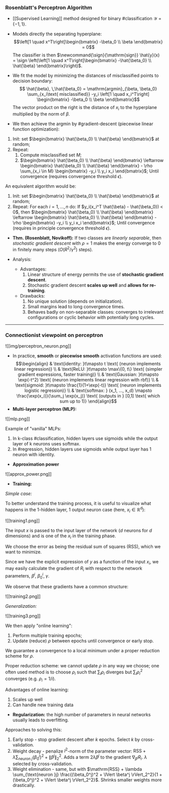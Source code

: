 ### Rosenblatt's Perceptron Algorithm
- [[Supervised Learning]] method designed for binary #classification $\newcommand{\resps}{\mathcal{Y}} \resps = \{-1, 1\}$.
- Models directly the separating hyperplane:
$$\left[1 \quad x^T\right]\begin{bmatrix} -\beta_0 \\ \beta \end{bmatrix} = 0$$
The classifier is then $\newcommand{\sign}{\mathrm{sign}} \hat{y}(x) = \sign \left(\left[1 \quad x^T\right]\begin{bmatrix} -\hat{\beta_0} \\ \hat{\beta} \end{bmatrix}\right)$.

- We fit the model by minimizing the distances of misclassified points to decision boundary:
$$ \hat{\beta}, \,\hat{\beta_0} = \mathrm{argmin}_{\beta, \beta_0} \sum_{x_i\text{ misclassified}} -y_i \left[1 \quad x_i^T\right] \begin{bmatrix} -\beta_0 \\ \beta \end{bmatrix}$$
The vector product on the right is  the distance of $x_i$ to the hyperplane multiplied by the norm of $\beta$.

- We then achieve the $\mathrm{argmin}$ by #gradient-descent (piecewise linear function optimization):

1. Init: set $\begin{bmatrix} \hat{\beta_0} \\ \hat{\beta} \end{bmatrix}$ at random;
2. Repeat:
	1. Compute misclassified set $M$;
	2. $\begin{bmatrix} \hat{\beta_0} \\ \hat{\beta} \end{bmatrix} \leftarrow \begin{bmatrix} \hat{\beta_0} \\ \hat{\beta} \end{bmatrix} - \rho \sum_{x_i \in M} \begin{bmatrix} -y_i \\ y_i x_i \end{bmatrix}$;
Until convergence (requires convergence threshold $\epsilon$).

An equivalent algorithm would be:

1. Init: set $\begin{bmatrix} \hat{\beta_0} \\ \hat{\beta} \end{bmatrix}$ at random;
2. Repeat:
	For each $i=1,...,n$ do:
		If $y_i(x_i^T \hat{\beta} - \hat{\beta_0}) < 0$, then $\begin{bmatrix} \hat{\beta_0} \\ \hat{\beta} \end{bmatrix} \leftarrow \begin{bmatrix} \hat{\beta_0} \\ \hat{\beta} \end{bmatrix} - \rho \begin{bmatrix} -y_i \\ y_i x_i \end{bmatrix}$;
Until convergence (requires in principle convergence threshold $\epsilon$).

- **Thm. (Rosenblatt, Novikoff):** If two classes are *linearly separable*, then *stochastic gradient descent* with $\rho = 1$ makes the energy converge to 0 in finitely many steps ($O(R^2/\gamma^2)$ steps).

- Analysis:
	- Advantages:
		1. Linear structure of energy permits the use of **stochastic gradient descent**.
		2. Stochastic gradient descent **scales up well** and **allows for re-training**.
	- Drawbacks:
		1. No unique solution (depends on initialization).
		2. Small margins lead to long convergence times.
		3. Behaves badly on non-separable classes: converges to irrelevant configurations or cyclic behavior with potentially long cycles.

---

### Connectionist viewpoint on perceptron

![[img/perceptron_neuron.png]]

- In practice, **smooth** or **piecewise smooth** activation functions are used:
$$\begin{align} & \text{identity: }t\mapsto t \text{ (neuron implements linear regression)} \\
& \text{ReLU: }t\mapsto \max\{0, t\} \text{ (simpler gradient expressions, faster training)} \\
& \text{Gaussian: }t\mapsto \exp(-t^2) \text{ (neuron implements linear regression with rbf)} \\
& \text{sigmoid: }t\mapsto \frac{1}{1+\exp(-t)} \text{ (neuron implements logistic regression)} \\
& \text{softmax: } (x_1, ..., x_d) \mapsto \frac{\exp(x_i)}{\sum_j \exp(x_j)} \text{ (outputs in } [0,1] \text{ which sum up to 1)}
\end{align}$$
- **Multi-layer perceptron (MLP):**

![[mlp.png]]

Example of "vanilla" MLPs:
1. In k-class #classification, hidden layers use sigmoids while the output layer of k neurons uses softmax.
2. In #regression, hidden layers use sigmoids while output layer has 1 neuron with identity.

- **Approximation power**

![[approx_power.png]]

- **Training:**

*Simple case:*

To better understand the training process, it is useful to visualize what happens in the 1-hidden layer, 1 output neuron case (here, $\newcommand{\reals}{\mathbb{R}} x_i \in \reals^d$):

![[training1.png]]

The input $x$ is passed to the input layer of the network ($d$ neurons for $d$ dimensions) and is one of the $x_i$ in the training phase.

We choose the error as being the residual sum of squares (RSS), which we want to minimize.

Since we have the explicit expression of $y$ as a function of the input $x_i$, we may easily calculate the gradient of $R_i$ with respect to the network parameters, $\beta^i, \; \beta_0^i, \; \gamma$.

We observe that these gradients have a common structure:

![[training2.png]]

*Generalization:*

![[training3.png]]

We then apply "online learning":
1. Perform multiple training epochs;
2. Update (reduce) $\rho$ between epochs until convergence or early stop.

We guarantee a convergence to a local minimum under a proper reduction scheme for $\rho$.

Proper reduction scheme: we cannot update $\rho$ in any way we choose; one often used method is to choose $\rho_i$ such that $\sum_i \rho_i$ diverges but $\sum_i \rho_i^2$ converges (e.g. $\rho_i = 1/i$).

Advantages of online learning:
1. Scales up well
2. Can handle new training data

- **Regularization:** the high number of parameters in neural networks usually leads to overfitting.

Approaches to solving this:
1. Early stop - stop gradient descent after $k$ epochs. Select $k$ by cross-validation.
2. Weight decay - penalize $l^2$-norm of the parameter vector: $\mathrm{RSS} + \lambda \sum_{\text{neuron }j} (\beta_0^j)^2 + \lVert \beta^j \rVert_2^2$. Adds a term $2\lambda \beta^j$ to the gradient $\nabla_{\beta^j} R_i$. $\lambda$ selected by cross-validation.
3. Weight elimination - same, but with $\mathrm{RSS} + \lambda \sum_{\text{neuron }j} \frac{(\beta_0^j)^2 + \lVert \beta^j \rVert_2^2}{1 + (\beta_0^j)^2 + \lVert \beta^j \rVert_2^2}$. Shrinks smaller weights more drastically.